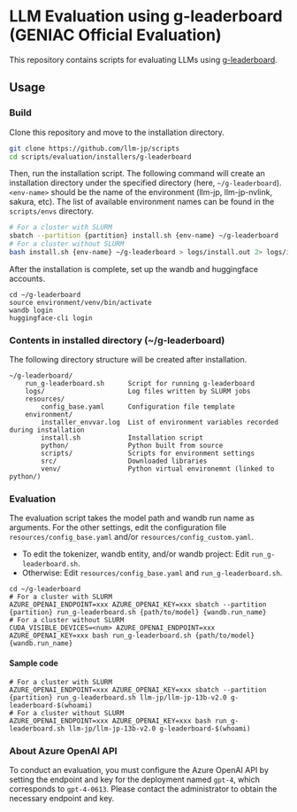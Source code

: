 # LLM Evaluation using g-leaderboard (GENIAC Official Evaluation)

This repository contains scripts for evaluating LLMs using [g-leaderboard](https://github.com/wandb/llm-leaderboard/tree/g-leaderboard).

## Usage

### Build

Clone this repository and move to the installation directory.

```bash
git clone https://github.com/llm-jp/scripts
cd scripts/evaluation/installers/g-leaderboard
```

Then, run the installation script.
The following command will create an installation directory under the specified directory (here, `~/g-leaderboard`).
`<env-name>` should be the name of the environment (llm-jp, llm-jp-nvlink, sakura, etc).
The list of available environment names can be found in the `scripts/envs` directory.

```bash
# For a cluster with SLURM
sbatch --partition {partition} install.sh {env-name} ~/g-leaderboard
# For a cluster without SLURM
bash install.sh {env-name} ~/g-leaderboard > logs/install.out 2> logs/install.err
```

After the installation is complete, set up the wandb and huggingface accounts.

```shell
cd ~/g-leaderboard
source environment/venv/bin/activate
wandb login
huggingface-cli login
```

### Contents in installed directory (~/g-leaderboard)

The following directory structure will be created after installation.

```
~/g-leaderboard/
    run_g-leaderboard.sh      Script for running g-leaderboard
    logs/                     Log files written by SLURM jobs
    resources/
        config_base.yaml      Configuration file template
    environment/
        installer_envvar.log  List of environment variables recorded during installation
        install.sh            Installation script
        python/               Python built from source
        scripts/              Scripts for environment settings
        src/                  Downloaded libraries
        venv/                 Python virtual environemnt (linked to python/)
```

### Evaluation

The evaluation script takes the model path and wandb run name as arguments.
For the other settings, edit the configuration file `resources/config_base.yaml` and/or `resources/config_custom.yaml`.
 - To edit the tokenizer, wandb entity, and/or wandb project: Edit `run_g-leaderboard.sh`.
 - Otherwise: Edit `resources/config_base.yaml` and `run_g-leaderboard.sh`.

```shell
cd ~/g-leaderboard
# For a cluster with SLURM
AZURE_OPENAI_ENDPOINT=xxx AZURE_OPENAI_KEY=xxx sbatch --partition {partition} run_g-leaderboard.sh {path/to/model} {wandb.run_name}
# For a cluster without SLURM
CUDA_VISIBLE_DEVICES=<num> AZURE_OPENAI_ENDPOINT=xxx AZURE_OPENAI_KEY=xxx bash run_g-leaderboard.sh {path/to/model} {wandb.run_name}
```

#### Sample code

```shell
# For a cluster with SLURM
AZURE_OPENAI_ENDPOINT=xxx AZURE_OPENAI_KEY=xxx sbatch --partition {partition} run_g-leaderboard.sh llm-jp/llm-jp-13b-v2.0 g-leaderboard-$(whoami)
# For a cluster without SLURM
AZURE_OPENAI_ENDPOINT=xxx AZURE_OPENAI_KEY=xxx bash run_g-leaderboard.sh llm-jp/llm-jp-13b-v2.0 g-leaderboard-$(whoami)
```

### About Azure OpenAI API

To conduct an evaluation, you must configure the Azure OpenAI API by setting the endpoint and key for the deployment named `gpt-4`, which corresponds to `gpt-4-0613`. Please contact the administrator to obtain the necessary endpoint and key.
